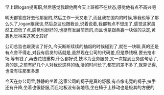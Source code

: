 早上跟logan提离职,然后感觉我跟他两今天上班都不在状态,感觉他有点不高兴吧

明天都答应好去他那里的,然后工作一天又走了,而且我在国内的时候,等我也等了那么久了,logan跟我谈,然后总监也跟我谈,说着说着,我都有点不想走了,感觉这家虽然工资低了点,感觉也挺好的,也挺有发展前景的,而且也是跟黄鑫一块做的决定,黄鑫也觉得来这家比较好

公司总监也跟我谈了好久,今天断断续续的抽烟的时候碰到了,就在一块聊,真的还是有点舍不得走,对我有启发的话就是,虽然现在公司的代码差,但是挣钱呀,要去抢市场,等有钱了,再去花钱重构,什么都好说,技术为业务服务,又一次提到业务这句话了,真的是,之前有好几个人对我说这样的话,活的时间长了,都忘的差不多了,就算记得,也没有往那里多想

今天在办公司里,静静的坐着,这家公司的椅子是真的舒服,有点像电竞的椅子,扶手还有升降,坐着也很舒服,而且地板没有装地毯,坐在椅子上移动也是极其的方便的